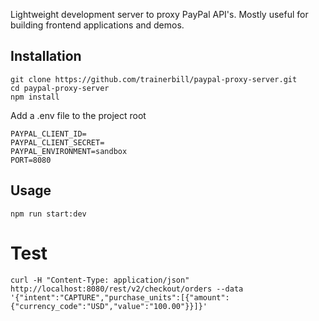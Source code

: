 Lightweight development server to proxy PayPal API's.  Mostly useful for building frontend applications and demos.

## Installation
```
git clone https://github.com/trainerbill/paypal-proxy-server.git
cd paypal-proxy-server
npm install
```

Add a .env file to the project root
```
PAYPAL_CLIENT_ID=
PAYPAL_CLIENT_SECRET=
PAYPAL_ENVIRONMENT=sandbox
PORT=8080
```

## Usage
```
npm run start:dev
```

# Test
```
curl -H "Content-Type: application/json" http://localhost:8080/rest/v2/checkout/orders --data '{"intent":"CAPTURE","purchase_units":[{"amount":{"currency_code":"USD","value":"100.00"}}]}' 
```
